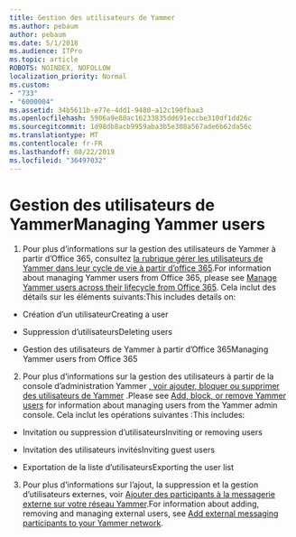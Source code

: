 ```yaml
---
title: Gestion des utilisateurs de Yammer
ms.author: pebaum
author: pebaum
ms.date: 5/1/2018
ms.audience: ITPro
ms.topic: article
ROBOTS: NOINDEX, NOFOLLOW
localization_priority: Normal
ms.custom:
- "733"
- "6000004"
ms.assetid: 34b5611b-e77e-4dd1-9480-a12c190fbaa3
ms.openlocfilehash: 5906a9e80ac16233835dd691eccbe310df1dd26c
ms.sourcegitcommit: 1d98db8acb9959aba3b5e308a567ade6b62da56c
ms.translationtype: MT
ms.contentlocale: fr-FR
ms.lasthandoff: 08/22/2019
ms.locfileid: "36497032"
---
```

# <a name="managing-yammer-users"></a><span data-ttu-id="4a312-102">Gestion des utilisateurs de Yammer</span><span class="sxs-lookup"><span data-stu-id="4a312-102">Managing Yammer users</span></span>

1. <span data-ttu-id="4a312-103">Pour plus d’informations sur la gestion des utilisateurs de Yammer à partir d’Office 365, consultez [la rubrique gérer les utilisateurs de Yammer dans leur cycle de vie à partir d’office 365](https://support.office.com/article/6c4c8fff-6444-404a-bffc-f9da0bcc3039).</span><span class="sxs-lookup"><span data-stu-id="4a312-103">For information about managing Yammer users from Office 365, please see [Manage Yammer users across their lifecycle from Office 365](https://support.office.com/article/6c4c8fff-6444-404a-bffc-f9da0bcc3039).</span></span> <span data-ttu-id="4a312-104">Cela inclut des détails sur les éléments suivants:</span><span class="sxs-lookup"><span data-stu-id="4a312-104">This includes details on:</span></span>

  - <span data-ttu-id="4a312-105">Création d’un utilisateur</span><span class="sxs-lookup"><span data-stu-id="4a312-105">Creating a user</span></span>

  - <span data-ttu-id="4a312-106">Suppression d’utilisateurs</span><span class="sxs-lookup"><span data-stu-id="4a312-106">Deleting users</span></span>

  - <span data-ttu-id="4a312-107">Gestion des utilisateurs de Yammer à partir d’Office 365</span><span class="sxs-lookup"><span data-stu-id="4a312-107">Managing Yammer users from Office 365</span></span>

2. <span data-ttu-id="4a312-108">Pour plus d’informations sur la gestion des utilisateurs à partir de la console d’administration Yammer [, voir ajouter, bloquer ou supprimer des utilisateurs de Yammer](http://alchemyportal.azurewebsites.net/Rule/ManageYammer%20users%20across%20their%20lifecycle%20from%20Office%20365) .</span><span class="sxs-lookup"><span data-stu-id="4a312-108">Please see [Add, block, or remove Yammer users](http://alchemyportal.azurewebsites.net/Rule/ManageYammer%20users%20across%20their%20lifecycle%20from%20Office%20365) for information about managing users from the Yammer admin console.</span></span> <span data-ttu-id="4a312-109">Cela inclut les opérations suivantes :</span><span class="sxs-lookup"><span data-stu-id="4a312-109">This includes:</span></span>

  - <span data-ttu-id="4a312-110">Invitation ou suppression d’utilisateurs</span><span class="sxs-lookup"><span data-stu-id="4a312-110">Inviting or removing users</span></span>

  - <span data-ttu-id="4a312-111">Invitation des utilisateurs invités</span><span class="sxs-lookup"><span data-stu-id="4a312-111">Inviting guest users</span></span>

  - <span data-ttu-id="4a312-112">Exportation de la liste d’utilisateurs</span><span class="sxs-lookup"><span data-stu-id="4a312-112">Exporting the user list</span></span>

3. <span data-ttu-id="4a312-113">Pour plus d’informations sur l’ajout, la suppression et la gestion d’utilisateurs externes, voir [Ajouter des participants à la messagerie externe sur votre réseau Yammer](https://support.office.com/article/423653bb-86b2-4eac-9d7e-dca121f7c16c).</span><span class="sxs-lookup"><span data-stu-id="4a312-113">For information about adding, removing and managing external users, see [Add external messaging participants to your Yammer network](https://support.office.com/article/423653bb-86b2-4eac-9d7e-dca121f7c16c).</span></span>
